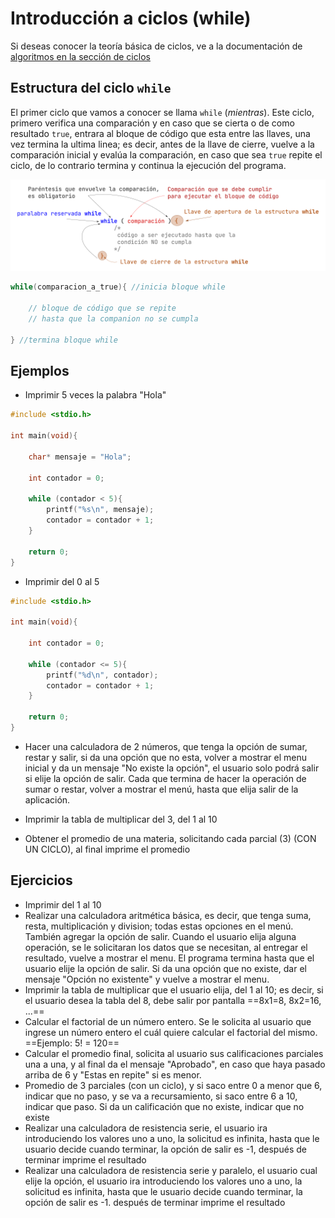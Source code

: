 # Introducción a ciclos (while)

Si deseas conocer la teoría básica de ciclos, ve a la documentación de [algoritmos en la sección de ciclos](https://www.alejandro-leyva.com/algoritmos/12_ciclos/)

## Estructura del ciclo `while`

El primer ciclo que vamos a conocer se llama `while` (*mientras*). Este ciclo, primero verifica una comparación y en caso que se cierta o de como resultado `true`, entrara al bloque de código que esta entre las llaves, una vez termina la ultima linea; es decir, antes de la llave de cierre, vuelve a la comparación inicial y evalúa la comparación, en caso que sea `true` repite el ciclo, de lo contrario termina y continua la ejecución del programa.

![while](./assets/while_structure.png)

```c
while(comparacion_a_true){ //inicia bloque while

    // bloque de código que se repite 
    // hasta que la companion no se cumpla

} //termina bloque while
```

## Ejemplos

- Imprimir 5 veces la palabra "Hola"

```c
#include <stdio.h>

int main(void){
    
    char* mensaje = "Hola";

    int contador = 0;

    while (contador < 5){
        printf("%s\n", mensaje);
        contador = contador + 1;     
    }
    
    return 0;
}

```

- Imprimir del 0 al 5

```c
#include <stdio.h>

int main(void){
    
    int contador = 0;

    while (contador <= 5){
        printf("%d\n", contador);
        contador = contador + 1;     
    }
    
    return 0;
}
```

- Hacer una calculadora de 2 números, que tenga la opción de sumar, restar y salir, si da una opción que no esta, volver a mostrar el menu inicial y da un mensaje "No existe la opción", el usuario solo podrá salir si elije la opción de salir. Cada que termina de hacer la operación de sumar o restar, volver a mostrar el menú, hasta que elija salir de la aplicación.

- Imprimir la tabla de multiplicar del 3, del 1 al 10


- Obtener el promedio de una materia, solicitando cada parcial (3) (CON UN CICLO), al final imprime el promedio


## Ejercicios

- Imprimir del 1 al 10
- Realizar una calculadora aritmética básica, es decir, que tenga suma, resta, multiplicación y division; todas estas opciones en el menú. También agregar la opción de salir. Cuando el usuario elija alguna operación, se le solicitaran los datos que se necesitan, al entregar el resultado, vuelve a mostrar el menu. El programa termina hasta que el usuario elije la opción de salir. Si da una opción que no existe, dar el mensaje "Opción no existente" y vuelve a mostrar el menu.
- Imprimir la tabla de multiplicar que el usuario elija, del 1 al 10; es decir, si el usuario desea la tabla del 8, debe salir por pantalla ==8x1=8, 8x2=16, ...==
- Calcular el factorial de un número entero. Se le solicita al usuario que ingrese un número entero el cuál quiere calcular el factorial del mismo. ==Ejemplo: 5! = 120==
- Calcular el promedio final, solicita al usuario sus calificaciones parciales una a una, y al final da el mensaje "Aprobado", en caso que haya pasado arriba de 6 y "Estas en repite" si es menor.
-  Promedio de 3 parciales (con un ciclo), y si saco entre 0 a menor que 6, indicar que no paso, y se va a recursamiento, si saco entre 6 a 10, indicar que paso. Si da un calificación que no existe, indicar que no existe
- Realizar una calculadora de resistencia serie, el usuario ira introduciendo los valores uno a uno, la solicitud es infinita, hasta que le usuario decide cuando terminar, la opción de salir es -1, después de terminar imprime el resultado
- Realizar una calculadora de resistencia serie y paralelo, el usuario cual elije la opción, el usuario ira introduciendo los valores uno a uno, la solicitud es infinita, hasta que le usuario decide cuando terminar, la opción de salir es -1. después de terminar imprime el resultado

